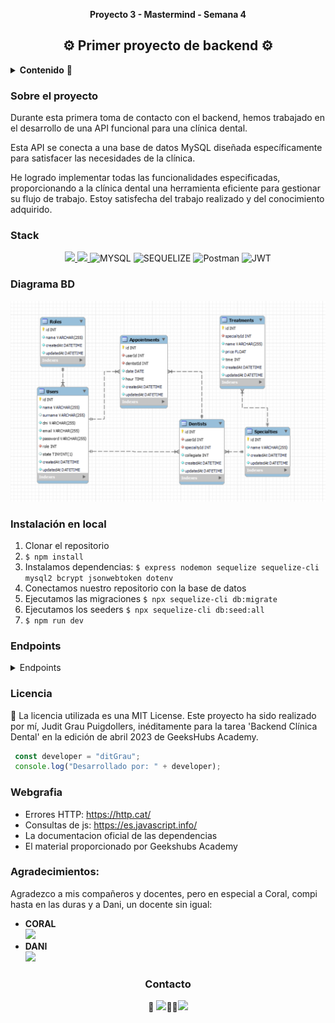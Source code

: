 
__<p align="center">Proyecto 3 - Mastermind - Semana 4</p>__
<h2 align="center">⚙️ Primer proyecto de backend ⚙️</h2>

<details>
  <summary><b>Contenido</b> 📝</summary>
  <ol>
    <li><a href="#sobre-el-proyecto">Sobre el proyecto</a></li>
    <li><a href="#stack">Stack</a></li>
    <li><a href="#diagrama-bd">Diagrama</a></li>
    <li><a href="#instalación-en-local">Instalación</a></li>
    <li><a href="#endpoints">Endpoints</a></li>
    <li><a href="#licencia">Licencia</a></li>
    <li><a href="#webgrafia">Webgrafia</a></li>
    <li><a href="#agradecimientos">Agradecimientos</a></li>
    <li><a href="#contacto">Contacto</a></li>
  </ol>
</details>


### Sobre el proyecto

Durante esta primera toma de contacto con el backend, hemos trabajado en el desarrollo de una API funcional para una clínica dental. 

Esta API se conecta a una base de datos MySQL diseñada específicamente para satisfacer las necesidades de la clínica.

He logrado implementar todas las funcionalidades especificadas, proporcionando a la clínica dental una herramienta eficiente para gestionar su flujo de trabajo. Estoy satisfecha del trabajo realizado y del conocimiento adquirido.  

### Stack
<div align="center">

<a href="https://www.expressjs.com/">
    <img src= "https://img.shields.io/badge/express.js-%23404d59.svg?style=for-the-badge&logo=express&logoColor=%2361DAFB"/>
</a>
<a href="https://nodejs.org/es/">
    <img src= "https://img.shields.io/badge/node.js-026E00?style=for-the-badge&logo=node.js&logoColor=white"/>
</a>
<img src="https://camo.githubusercontent.com/902ef9f04d190cba77c41b8dc217260698573f992a2d46bf37e75161912caadd/68747470733a2f2f696d672e736869656c64732e696f2f62616467652f6d7973716c2d3345364539333f7374796c653d666f722d7468652d6261646765266c6f676f3d6d7973716c266c6f676f436f6c6f723d7768697465" alt="MYSQL" data-canonical-src="https://img.shields.io/badge/mysql-3E6E93?style=for-the-badge&amp;logo=mysql&amp;logoColor=white" style="max-width: 100%;"> 
<img src="https://camo.githubusercontent.com/c0303b8bf28065067be013ecbfa1447392b6d328a38362de9beb6d14f810544f/68747470733a2f2f696d672e736869656c64732e696f2f62616467652f73657175656c697a652d3343373643333f7374796c653d666f722d7468652d6261646765266c6f676f3d73657175656c697a65266c6f676f436f6c6f723d7768697465" alt="SEQUELIZE" data-canonical-src="https://img.shields.io/badge/sequelize-3C76C3?style=for-the-badge&amp;logo=sequelize&amp;logoColor=white" style="max-width: 100%;"> 
<img src="https://camo.githubusercontent.com/3f0e26b0951bab845a1bb9a7198ecca0da272e462921b6edd85879f3673b6927/68747470733a2f2f696d672e736869656c64732e696f2f62616467652f506f73746d616e2d4646364333373f7374796c653d666f722d7468652d6261646765266c6f676f3d706f73746d616e266c6f676f436f6c6f723d7768697465" alt="Postman" data-canonical-src="https://img.shields.io/badge/Postman-FF6C37?style=for-the-badge&amp;logo=postman&amp;logoColor=white" style="max-width: 100%;"> 
<img src="https://camo.githubusercontent.com/4590c0af4aeb1b75233885f86e80c1da8cb2afd401173a40e41370f5cad5db20/68747470733a2f2f696d672e736869656c64732e696f2f62616467652f4a57542d626c61636b3f7374796c653d666f722d7468652d6261646765266c6f676f3d4a534f4e253230776562253230746f6b656e73" alt="JWT" data-canonical-src="https://img.shields.io/badge/JWT-black?style=for-the-badge&amp;logo=JSON%20web%20tokens" style="max-width: 100%;">
</div>

### Diagrama BD
!['imagen-db'](./img/DB.png)

### Instalación en local
1. Clonar el repositorio
2. `$ npm install`
3.  Instalamos dependencias: 
`$ express nodemon sequelize sequelize-cli mysql2 bcrypt jsonwebtoken dotenv`
4. Conectamos nuestro repositorio con la base de datos 
5. Ejecutamos las migraciones `$ npx sequelize-cli db:migrate` 
6. Ejecutamos los seeders `$ npx sequelize-cli db:seed:all`
7. `$ npm run dev`

### Endpoints
<details>
<summary>Endpoints</summary>

            
</details>


### Licencia
📝 La licencia utilizada es una MIT License. Este proyecto ha sido realizado por mí, Judit Grau Puigdollers, inéditamente para la tarea 'Backend Clínica Dental' en la edición de abril 2023 de GeeksHubs Academy.

``` js
 const developer = "ditGrau";
 console.log("Desarrollado por: " + developer);
```  
### Webgrafia
- Errores HTTP: https://http.cat/
- Consultas de js: https://es.javascript.info/
- La documentacion oficial de las dependencias
- El material proporcionado por Geekshubs Academy

### Agradecimientos:

Agradezco a mis compañeros y docentes, pero en especial a Coral, compi hasta en las duras y a Dani, un docente sin igual:

- **CORAL**  
<a href="https://github.com/Coral-JM" target="_blank"><img src="https://img.shields.io/badge/github-24292F?style=for-the-badge&logo=github&logoColor=lime" target="_blank"></a> 
- **DANI**  
<a href="https://github.com/datata" target="_blank"><img src="https://img.shields.io/badge/github-24292F?style=for-the-badge&logo=github&logoColor=lime" target="_blank"></a> 


<h3 align="center">Contacto</h3>

<div align="center">
 📩 <a href = "mailto:juditgraup@gmail.com"><img src="https://img.shields.io/badge/Gmail-C6362C?style=for-the-badge&logo=gmail&logoColor=white" target="_blank"></a>👋🏼<a href="https://www.linkedin.com/in/linkedinUser/" target="_blank"><img src="https://img.shields.io/badge/-LinkedIn-%230077B5?style=for-the-badge&logo=linkedin&logoColor=white" target="_blank"></a> 
</p>
</div>
